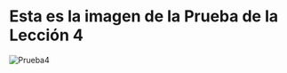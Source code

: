 <h1> Esta es la imagen de la Prueba de la Lección 4</h1>



![Prueba4](https://user-images.githubusercontent.com/72481241/198726467-fc3a13b4-055d-40ae-925d-ede543391f74.jpg)
